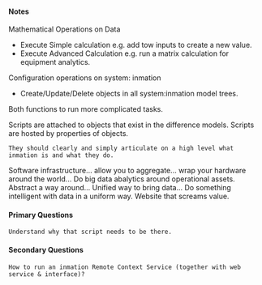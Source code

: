 #### Notes
Mathematical Operations on Data
  * Execute Simple calculation e.g. add tow inputs to create a new value.
  * Execute Advanced Calculation e.g. run a matrix calculation for equipment analytics.
  
Configuration operations on system: inmation
  * Create/Update/Delete objects in all system:inmation model trees.

Both functions to run more complicated tasks.

Scripts are attached to objects that exist in the difference models.
Scripts are hosted by properties of objects.

```
They should clearly and simply articulate on a high level what inmation is and what they do.
```
Software infrastructure... allow you to aggregate... wrap your hardware around the world...
Do big data abalytics around operational assets.
Abstract a way around...
Unified way to bring data...
Do something intelligent with data in a uniform way. Website that screams value.

#### Primary Questions
```
Understand why that script needs to be there.
```

#### Secondary Questions
```
How to run an inmation Remote Context Service (together with web service & interface)?
```
